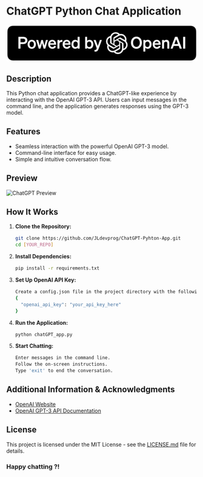 # ChatGPT Python Chat Application

![ChatGPT App](powered-by-openai-badge-filled-on-dark.svg)

## Description
This Python chat application provides a ChatGPT-like experience by interacting with the OpenAI GPT-3 API. Users can input messages in the command line, and the application generates responses using the GPT-3 model.

## Features
- Seamless interaction with the powerful OpenAI GPT-3 model.
- Command-line interface for easy usage.
- Simple and intuitive conversation flow.

## Preview
![ChatGPT Preview](insert_link_to_screenshot_here)

## How It Works

1. **Clone the Repository:**
   ```bash
   git clone https://github.com/JLdevprog/ChatGPT-Pyhton-App.git
   cd [YOUR_REPO]

2. **Install Dependencies:**
    ```bash
    pip install -r requirements.txt

3. **Set Up OpenAI API Key:**
    ```bash
    Create a config.json file in the project directory with the following content:
    {
      "openai_api_key": "your_api_key_here"
    }
    
4. **Run the Application:**
    ```bash
    python chatGPT_app.py
    
5. **Start Chatting:**
    ```bash
    Enter messages in the command line.
    Follow the on-screen instructions.
    Type 'exit' to end the conversation.

## Additional Information & Acknowledgments
- [OpenAI Website](https://www.openai.com/)
- [OpenAI GPT-3 API Documentation](https://beta.openai.com/docs/)

## License
This project is licensed under the MIT License - see the [LICENSE.md](LICENSE.md) file for details.

### Happy chatting ?!
